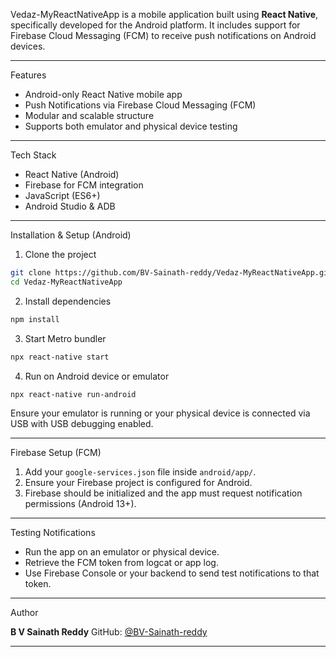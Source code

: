 
Vedaz-MyReactNativeApp is a mobile application built using **React Native**, specifically developed for the Android platform. It includes support for Firebase Cloud Messaging (FCM) to receive push notifications on Android devices.

---

 Features

- Android-only React Native mobile app
- Push Notifications via Firebase Cloud Messaging (FCM)
- Modular and scalable structure
- Supports both emulator and physical device testing

---

 Tech Stack

- React Native (Android)
- Firebase for FCM integration
- JavaScript (ES6+)
- Android Studio & ADB

---

 Installation & Setup (Android)

1. Clone the project
```bash
git clone https://github.com/BV-Sainath-reddy/Vedaz-MyReactNativeApp.git
cd Vedaz-MyReactNativeApp
````

2. Install dependencies

```bash
npm install
```

3. Start Metro bundler

```bash
npx react-native start
```

4. Run on Android device or emulator

```bash
npx react-native run-android
```

 Ensure your emulator is running or your physical device is connected via USB with USB debugging enabled.

---

Firebase Setup (FCM)

1. Add your `google-services.json` file inside `android/app/`.
2. Ensure your Firebase project is configured for Android.
3. Firebase should be initialized and the app must request notification permissions (Android 13+).

---

Testing Notifications

* Run the app on an emulator or physical device.
* Retrieve the FCM token from logcat or app log.
* Use Firebase Console or your backend to send test notifications to that token.

---

Author

**B V Sainath Reddy**
GitHub: [@BV-Sainath-reddy](https://github.com/BV-Sainath-reddy)

---


